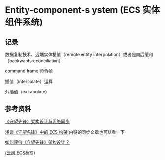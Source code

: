 # Entity-component-s ystem (ECS 实体组件系统)

## 记录

数据复制技术、远端实体插值（remote entity interpolation）或者是向后缓和（backwardsreconciliation）

command frame 命令帧

插值（interpolate）运算

外插值（extrapolate）

## 参考资料

[《守望先锋》架构设计与网络同步](https://gameinstitute.qq.com/community/detail/114516)

[浅谈《守望先锋》中的 ECS 构架](https://blog.codingnow.com/2017/06/overwatch_ecs.html) 内链的同步文章也可以看一下

[如何评价《守望先锋》架构设计？](https://www.zhihu.com/question/61169850)

[(云风 ECS标签)](https://blog.codingnow.com/eo/ecs/)

